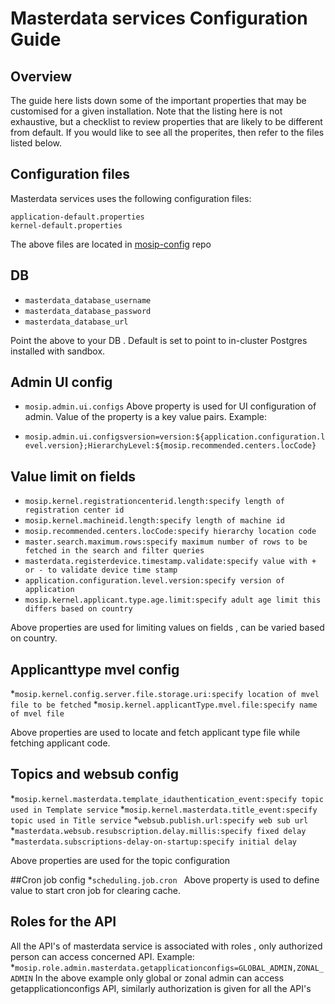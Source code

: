 # Masterdata services Configuration Guide
## Overview
The guide here lists down some of the important properties that may be customised for a given installation. Note that the listing here is not exhaustive, but a checklist to review properties that are likely to be different from default.  If you would like to see all the properites, then refer to the files listed below.

## Configuration files
Masterdata services uses the following configuration files:
```
application-default.properties
kernel-default.properties
```
The above files are located in [mosip-config](https://github.com/mosip/mosip-config/blob/develop2-v2/) repo

## DB
* `masterdata_database_username`
* `masterdata_database_password`
* `masterdata_database_url`

Point the above to your DB .  Default is set to point to in-cluster Postgres installed with sandbox.

## Admin UI config
* `mosip.admin.ui.configs`
Above property is used for UI configuration of admin. Value of the property is a key value pairs. Example:

* `mosip.admin.ui.configsversion=version:${application.configuration.level.version};HierarchyLevel:${mosip.recommended.centers.locCode}`

## Value limit on fields
* `mosip.kernel.registrationcenterid.length:specify length of registration center id`
* `mosip.kernel.machineid.length:specify length of machine id`
* `mosip.recommended.centers.locCode:specify hierarchy location code`
* `master.search.maximum.rows:specify maximum number of rows to be fetched in the search and filter queries`
* `masterdata.registerdevice.timestamp.validate:specify value with + or - to validate device time stamp`
* `application.configuration.level.version:specify version of application`
* `mosip.kernel.applicant.type.age.limit:specify adult age limit this differs based on country`

Above properties are used for limiting values on fields , can be varied based on country.

## Applicanttype mvel config
*`mosip.kernel.config.server.file.storage.uri:specify location of mvel file to be fetched`
*`mosip.kernel.applicantType.mvel.file:specify name of mvel file`

Above properties are used to locate and fetch applicant type file while fetching applicant code.

## Topics and websub config
*`mosip.kernel.masterdata.template_idauthentication_event:specify topic used in Template service`
*`mosip.kernel.masterdata.title_event:specify topic used in Title service`
*`websub.publish.url:specify web sub url`
*`masterdata.websub.resubscription.delay.millis:specify fixed delay`
*`masterdata.subscriptions-delay-on-startup:specify initial delay`

Above properties are used for the topic configuration

##Cron job config
*`scheduling.job.cron `
Above property is used to define value to start cron job for clearing cache.

## Roles for the API
All the API's of masterdata service is associated with roles , only authorized person can access concerned API.
Example:
*`mosip.role.admin.masterdata.getapplicationconfigs=GLOBAL_ADMIN,ZONAL_ADMIN`
In the above example only global or zonal admin can access getapplicationconfigs API, similarly authorization is given for all the API's

